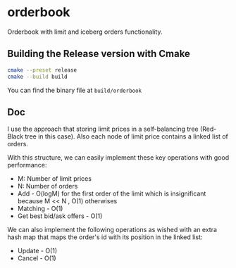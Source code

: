 # orderbook

Orderbook with limit and iceberg orders functionality.

## Building the Release version with Cmake

```bash
cmake --preset release
cmake --build build
```

You can find the binary file at `build/orderbook`

## Doc
I use the approach that storing limit prices in a self-balancing tree (Red-Black tree in this case). Also each node of limit price contains a linked list of orders.

With this structure, we can easily implement these key operations with good performance:

* M: Number of limit prices
* N: Number of orders
* Add - O(logM) for the first order of the limit which is insignificant because M << N , O(1) otherwises
* Matching - O(1)
* Get best bid/ask offers - O(1)

We can also implement the following operations as wished with an extra hash map that maps the order's id with its position in the linked list:

* Update - O(1)
* Cancel - O(1)
